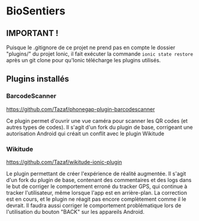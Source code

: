 # BioSentiers

## IMPORTANT !

Puisque le .gitignore de ce projet ne prend pas en compte le dossier "plugins/" du projet Ionic, il fait exécuter la commande `ionic state restore` après un git clone pour qu'Ionic télécharge les plugins utilisés.

## Plugins installés

### BarcodeScanner

https://github.com/Tazaf/phonegap-plugin-barcodescanner

Ce plugin permet d'ouvrir une vue caméra pour scanner les QR codes (et autres types de codes).
Il s'agit d'un fork du plugin de base, corrigeant une autorisation Android qui créait un conflit avec le plugin Wikitude
 
### Wikitude

https://github.com/Tazaf/wikitude-ionic-plugin

Le plugin permettant de créer l'expérience de réalité augmentée.
Il s'agit d'un fork du plugin de base, contenant des commentaires et des logs dans le but de corriger le comportement erroné du tracker GPS, qui continue à tracker l'utilisateur, même lorsque l'app est en arrière-plan.
La correction est en cours, et le plugin ne réagit pas encore complètement comme il le devrait.
Il faudra aussi corriger le comportement problématique lors de l'utilisation du bouton "BACK" sur les appareils Android.